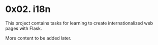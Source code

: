 # 0x02. i18n

This project contains tasks for learning to create internationalized web pages with Flask.

More content to be added later.
